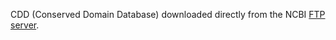 CDD (Conserved Domain Database) downloaded directly from the NCBI [FTP server](ftp://ftp.ncbi.nih.gov/pub/mmdb/cdd/).